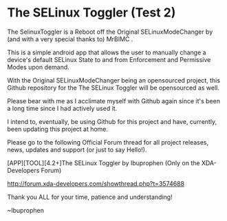 # The SELinux Toggler (Test 2)

The SelinuxToggler is a Reboot off the Original SELinuxModeChanger by (and with a very special thanks to) MrBIMC .

This is a simple android app that allows the user to manually change a device's default SELinux State to and from Enforcement and Permissive Modes upon demand.

With the Original SELinuxModeChanger being an opensourced project, this Github repository for the The SELinux Toggler  will be opensourced as well.

Please bear with me as I acclimate myself with Github again since it's been a long time since I had actively used it. 

I intend to, eventually, be using Github for this project and have, currently, been updating this project at home.

Please go to the following Official Forum thread for all project releases, news, updates and support (or just to say Hello!). 

[APP][TOOL][4.2+]The SELinux Toggler by Ibuprophen (Only on the XDA-Developers Forum)

http://forum.xda-developers.com/showthread.php?t=3574688

Thank you ALL for your time, patience and understanding! 


~Ibuprophen